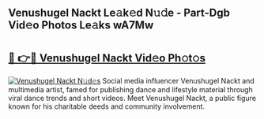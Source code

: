 ## Venushugel Nackt Le𝚊k𝚎d N𝚞𝚍e - Part-Dgb Vid𝚎o Photos Le𝚊ks wA7Mw

# <h2><a href="http://fb4894.evod.top/?m=Venushugel+Nackt">🔗 👉🔴 Venushugel Nackt Vid𝚎o Ph𝚘t𝚘s</a></h2>

[![Venushugel Nackt N𝚞d𝚎s](https://i.imgur.com/8V9OHl7.gif)](http://fb4894.evod.top/?m=Venushugel+Nackt)
Social media influencer Venushugel Nackt and multimedia artist, famed for publishing dance and lifestyle material through viral dance trends and short videos. Meet Venushugel Nackt, a public figure known for his charitable deeds and community involvement. 
